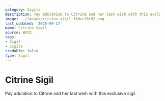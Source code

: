 ```yaml
---
category: Sigils
description: Pay adulation to Citrine and her last wish with this exclusive sigil.
image: ../images/citrine-sigil-f6dcc16fd2.png
last_updated: '2025-09-17'
name: Citrine Sigil
source: WFCD
tags:
- Sigil
- Sigils
tradable: false
type: Sigil
---
```


# Citrine Sigil

Pay adulation to Citrine and her last wish with this exclusive sigil.

